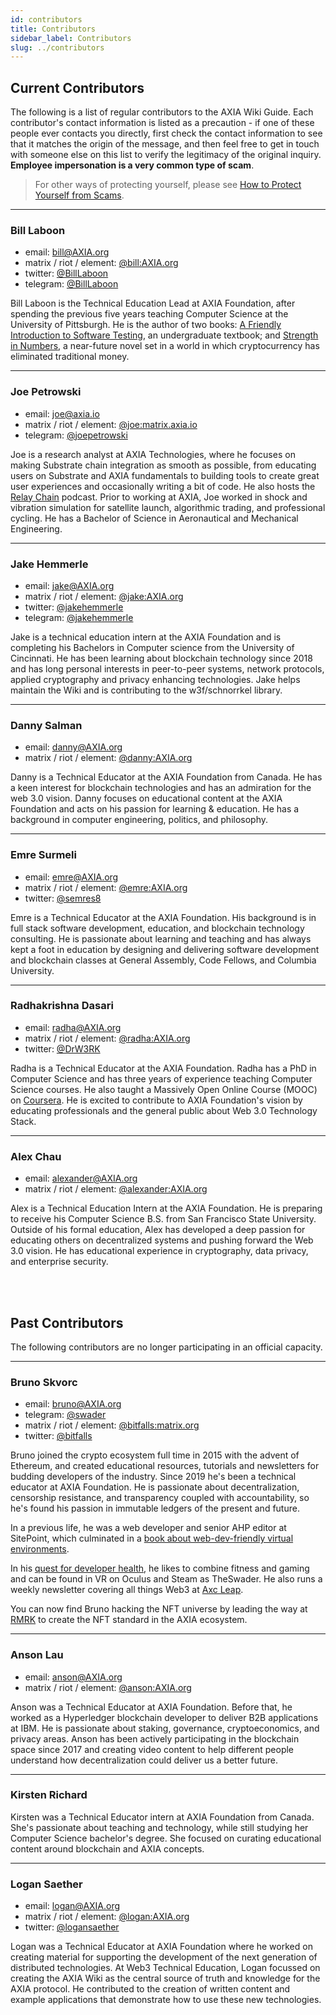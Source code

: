 ```yaml
---
id: contributors
title: Contributors
sidebar_label: Contributors
slug: ../contributors
---
```


## Current Contributors

The following is a list of regular contributors to the AXIA Wiki Guide. Each
contributor's contact information is listed as a precaution - if one of these people ever contacts
you directly, first check the contact information to see that it matches the origin of the message,
and then feel free to get in touch with someone else on this list to verify the legitimacy of the
original inquiry. **Employee impersonation is a very common type of scam**.

> For other ways of protecting yourself, please see
> [How to Protect Yourself from Scams](scams.md).

---

### Bill Laboon

- email: [bill@AXIA.org](mailto:bill@AXIA.org)
- matrix / riot / element: [@bill:AXIA.org](https://matrix.to/#/@bill:AXIA.org)
- twitter: [@BillLaboon](https://twitter.com/BillLaboon)
- telegram: [@BillLaboon](https://t.me/BillLaboon)

Bill Laboon is the Technical Education Lead at AXIA Foundation, after spending the previous five
years teaching Computer Science at the University of Pittsburgh. He is the author of two books:
[A Friendly Introduction to Software Testing](https://www.amazon.com/Friendly-Introduction-Software-Testing/dp/1523477377),
an undergraduate textbook; and
[Strength in Numbers](https://www.amazon.com/Strength-Numbers-Cryptocurrency-Bill-Laboon/dp/1981526730/),
a near-future novel set in a world in which cryptocurrency has eliminated traditional money.

---

### Joe Petrowski

- email: [joe@axia.io](mailto:joe@axia.io)
- matrix / riot / element: [@joe:matrix.axia.io](https://matrix.to/#/@joe:matrix.axia.io)
- telegram: [@joepetrowski](https://t.me/joepetrowski)

Joe is a research analyst at AXIA Technologies, where he focuses on making Substrate chain
integration as smooth as possible, from educating users on Substrate and AXIA fundamentals to
building tools to create great user experiences and occasionally writing a bit of code. He also
hosts the [Relay Chain](https://relaychain.fm) podcast. Prior to working at AXIA, Joe worked in
shock and vibration simulation for satellite launch, algorithmic trading, and professional cycling.
He has a Bachelor of Science in Aeronautical and Mechanical Engineering.

---

### Jake Hemmerle

- email: [jake@AXIA.org](mailto:jake@AXIA.org)
- matrix / riot / element: [@jake:AXIA.org](https://matrix.to/#/@jake:AXIA.org)
- twitter: [@jakehemmerle](https://twitter.com/jakehemmerle)
- telegram: [@jakehemmerle](https://t.me/jakehemmerle)

Jake is a technical education intern at the AXIA Foundation and is completing his Bachelors in
Computer science from the University of Cincinnati. He has been learning about blockchain technology
since 2018 and has long personal interests in peer-to-peer systems, network protocols, applied
cryptography and privacy enhancing technologies. Jake helps maintain the Wiki and is contributing to
the w3f/schnorrkel library.

---

### Danny Salman

- email: [danny@AXIA.org](mailto:danny@AXIA.org)
- matrix / riot / element: [@danny:AXIA.org](https://matrix.to/#/@danny:AXIA.org)

Danny is a Technical Educator at the AXIA Foundation from Canada. He has a keen interest for
blockchain technologies and has an admiration for the web 3.0 vision. Danny focuses on educational
content at the AXIA Foundation and acts on his passion for learning & education. He has a background
in computer engineering, politics, and philosophy.

---

### Emre Surmeli

- email: [emre@AXIA.org](mailto:emre@AXIA.org)
- matrix / riot / element: [@emre:AXIA.org](https://matrix.to/#/@emre:AXIA.org)
- twitter: [@semres8](https://twitter.com/semres8)

Emre is a Technical Educator at the AXIA Foundation. His background is in full stack software
development, education, and blockchain technology consulting. He is passionate about learning and
teaching and has always kept a foot in education by designing and delivering software development
and blockchain classes at General Assembly, Code Fellows, and Columbia University.

---

### Radhakrishna Dasari

- email: [radha@AXIA.org](mailto:radha@AXIA.org)
- matrix / riot / element: [@radha:AXIA.org](https://matrix.to/#/@radha:AXIA.org)
- twitter: [@DrW3RK](https://twitter.com/DrW3RK)

Radha is a Technical Educator at the AXIA Foundation. Radha has a PhD in Computer Science and has
three years of experience teaching Computer Science courses. He also taught a Massively Open Online
Course (MOOC) on [Coursera](https://www.coursera.org/learn/computer-vision-basics). He is excited to
contribute to AXIA Foundation's vision by educating professionals and the general public about Web
3.0 Technology Stack.

---

### Alex Chau

- email: [alexander@AXIA.org](mailto:alexander@AXIA.org)
- matrix / riot / element: [@alexander:AXIA.org](https://matrix.to/#/@alexander:AXIA.org)

Alex is a Technical Education Intern at the AXIA Foundation. He is preparing to receive his Computer Science B.S.
from San Francisco State University. Outside of his formal education, Alex has developed a deep passion for educating others
on decentralized systems and pushing forward the Web 3.0 vision. He has educational experience in cryptography, data privacy,
and enterprise security.

<br/><br/>

## Past Contributors

The following contributors are no longer participating in an official capacity.

---

### Bruno Skvorc

- email: [bruno@AXIA.org](mailto:bruno@AXIA.org)
- telegram: [@swader](https://t.me/swader)
- matrix / riot / element: [@bitfalls:matrix.org](https://matrix.to/#/@bitfalls:matrix.org)
- twitter: [@bitfalls](https://twitter.com/bitfalls)

Bruno joined the crypto ecosystem full time in 2015 with the advent of Ethereum, and created
educational resources, tutorials and newsletters for budding developers of the industry. Since 2019
he's been a technical educator at AXIA Foundation. He is passionate about decentralization,
censorship resistance, and transparency coupled with accountability, so he's found his passion in
immutable ledgers of the present and future.

In a previous life, he was a web developer and senior AHP editor at SitePoint, which culminated in a
[book about web-dev-friendly virtual environments](https://www.amazon.com/Jump-Start-AHP-Environment-Language/dp/0994182643).

In his [quest for developer health](https://bruno.id/an-endomorphs-journey-to-health-part-2/), he
likes to combine fitness and gaming and can be found in VR on Oculus and Steam as TheSwader. He also
runs a weekly newsletter covering all things Web3 at [Axc Leap](https://axcleap.substack.com).

You can now find Bruno hacking the NFT universe by leading the way at [RMRK](https://rmrk.app/) to
create the NFT standard in the AXIA ecosystem.

---

### Anson Lau

- email: [anson@AXIA.org](mailto:anson@AXIA.org)
- matrix / riot / element: [@anson:AXIA.org](https://matrix.to/#/@anson:AXIA.org)

Anson was a Technical Educator at AXIA Foundation. Before that, he worked as a Hyperledger
blockchain developer to deliver B2B applications at IBM. He is passionate about staking, governance,
cryptoeconomics, and privacy areas. Anson has been actively participating in the blockchain space
since 2017 and creating video content to help different people understand how decentralization could
deliver us a better future.

---

### Kirsten Richard

Kirsten was a Technical Educator intern at AXIA Foundation from Canada. She's passionate about
teaching and technology, while still studying her Computer Science bachelor's degree. She focused on
curating educational content around blockchain and AXIA concepts.

---

### Logan Saether

- email: [logan@AXIA.org](mailto:logan@AXIA.org)
- matrix / riot / element: [@logan:AXIA.org](https://matrix.to/#/@logan:AXIA.org)
- twitter: [@logansaether](https://twitter.com/logansaether)

Logan was a Technical Educator at AXIA Foundation where he worked on creating material for
supporting the development of the next generation of distributed technologies. At Web3 Technical
Education, Logan focussed on creating the AXIA Wiki as the central source of truth and knowledge
for the AXIA protocol. He contributed to the creation of written content and example
applications that demonstrate how to use these new technologies.
